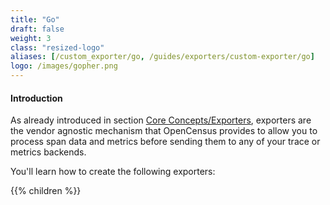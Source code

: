 ```yaml
---
title: "Go"
draft: false
weight: 3
class: "resized-logo"
aliases: [/custom_exporter/go, /guides/exporters/custom-exporter/go]
logo: /images/gopher.png
---
```


#### Introduction
As already introduced in section [Core Concepts/Exporters](/core-concepts/exporters/), exporters
are the vendor agnostic mechanism that OpenCensus provides to allow you to process span data and metrics
before sending them to any of your trace or metrics backends.

You'll learn how to create the following exporters:

{{% children %}}

